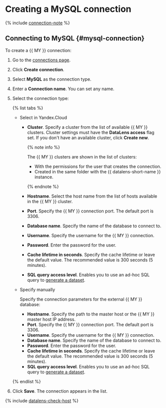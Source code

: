 # Creating a MySQL connection

{% include [connection-note](../../../_includes/datalens/datalens-connection-note.md) %}

## Connecting to MySQL {#mysql-connection}

To create a {{ MY }} connection:

1. Go to the [connections page](https://datalens.yandex.com/connections).

1. Click **Create connection**.

1. Select **MySQL** as the connection type.

1. Enter a **Connection name**. You can set any name.

1. Select the connection type:

   {% list tabs %}

    - Select in Yandex.Cloud

      - **Cluster**. Specify a cluster from the list of available {{ MY }} clusters. Cluster settings must have the **DataLens access** flag set. If you don't have an available cluster, click **Create new**.

        {% note info %}

          The {{ MY }} clusters are shown in the list of clusters:
           - With the permissions for the user that creates the connection.
           - Created in the same folder with the {{ datalens-short-name }} instance.

        {% endnote %}

      - **Hostname**. Select the host name from the list of hosts available in the {{ MY }} cluster.

      - **Port**. Specify the {{ MY }} connection port. The default port is 3306.

      - **Database name**. Specify the name of the database to connect to.

      - **Username**. Specify the username for the {{ MY }} connection.

      - **Password**. Enter the password for the user.

      - **Cache lifetime in seconds**. Specify the cache lifetime or leave the default value. The recommended value is 300 seconds (5 minutes).

      - **SQL query access level**. Enables you to use an ad-hoc SQL query to [generate a dataset](../../concepts/dataset/settings.md#sql-request-in-datatset).

    - Specify manually

      Specify the connection parameters for the external {{ MY }} database:
      - **Hostname**. Specify the path to the master host or the {{ MY }} master host IP address.
      - **Port**. Specify the {{ MY }} connection port. The default port is 3306.
      - **Username**. Specify the username for the {{ MY }} connection.
      - **Database name**. Specify the name of the database to connect to.
      - **Password**. Enter the password for the user.
      - **Cache lifetime in seconds**. Specify the cache lifetime or leave the default value. The recommended value is 300 seconds (5 minutes).
      - **SQL query access level**. Enables you to use an ad-hoc SQL query to [generate a dataset](../../concepts/dataset/settings.md#sql-request-in-datatset).

   {% endlist %}

1. Click **Save**. The connection appears in the list.

  {% include [datalens-check-host](../../../_includes/datalens/operations/datalens-check-host.md) %}

